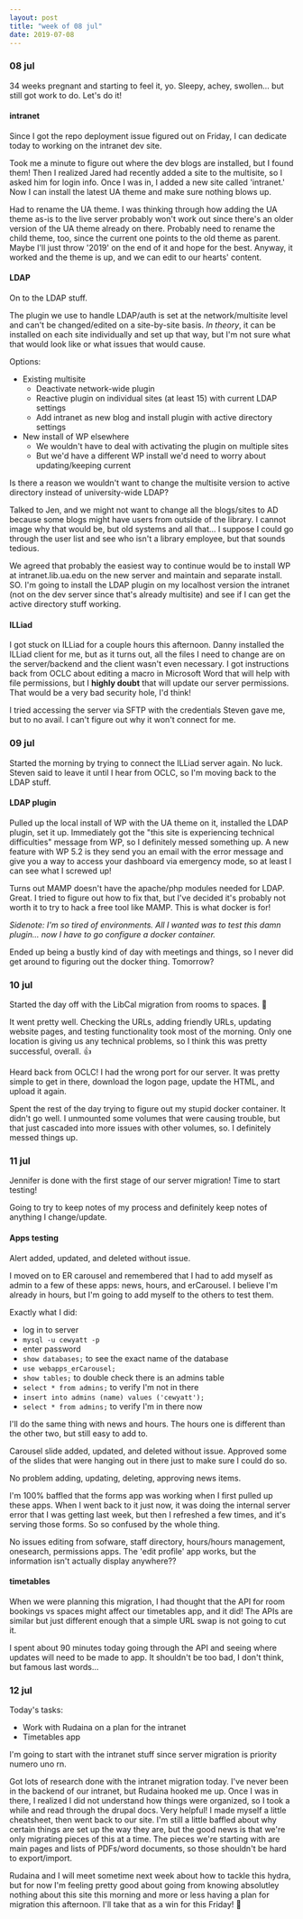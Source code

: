 ```yaml
---
layout: post
title: "week of 08 jul"
date: 2019-07-08
---
```


### 08 jul 

34 weeks pregnant and starting to feel it, yo. Sleepy, achey, swollen... but still got work to do. Let's do it!

#### intranet

Since I got the repo deployment issue figured out on Friday, I can dedicate today to working on the intranet dev site.

Took me a minute to figure out where the dev blogs are installed, but I found them! Then I realized Jared had recently added a site to the multisite, so I asked him for login info. Once I was in, I added a new site called 'intranet.' Now I can install the latest UA theme and make sure nothing blows up.

Had to rename the UA theme. I was thinking through how adding the UA theme as-is to the live server probably won't work out since there's an older version of the UA theme already on there. Probably need to rename the child theme, too, since the current one points to the old theme as parent. Maybe I'll just throw '2019' on the end of it and hope for the best. Anyway, it worked and the theme is up, and we can edit to our hearts' content. 

#### LDAP

On to the LDAP stuff.

The plugin we use to handle LDAP/auth is set at the network/multisite level and can't be changed/edited on a site-by-site basis. *In theory*, it can be installed on each site individually and set up that way, but I'm not sure what that would look like or what issues that would cause.

Options:
- Existing multisite
  - Deactivate network-wide plugin
  - Reactive plugin on individual sites (at least 15) with current LDAP settings
  - Add intranet as new blog and install plugin with active directory settings
- New install of WP elsewhere
  - We wouldn't have to deal with activating the plugin on multiple sites
  - But we'd have a different WP install we'd need to worry about updating/keeping current

Is there a reason we wouldn't want to change the multisite version to active directory instead of university-wide LDAP?

Talked to Jen, and we might not want to change all the blogs/sites to AD because some blogs might have users from outside of the library. I cannot image why that would be, but old systems and all that... I suppose I could go through the user list and see who isn't a library employee, but that sounds tedious.

We agreed that probably the easiest way to continue would be to install WP at intranet.lib.ua.edu on the new server and maintain and separate install. SO. I'm going to install the LDAP plugin on my localhost version the intranet (not on the dev server since that's already multisite) and see if I can get the active directory stuff working. 

#### ILLiad

I got stuck on ILLiad for a couple hours this afternoon. Danny installed the ILLiad client for me, but as it turns out, all the files I need to change are on the server/backend and the client wasn't even necessary. I got instructions back from OCLC about editing a macro in Microsoft Word that will help with file permissions, but I **highly doubt** that will update our server permissions. That would be a very bad security hole, I'd think!

I tried accessing the server via SFTP with the credentials Steven gave me, but to no avail. I can't figure out why it won't connect for me.

### 09 jul

Started the morning by trying to connect the ILLiad server again. No luck. Steven said to leave it until I hear from OCLC, so I'm moving back to the LDAP stuff.

#### LDAP plugin

Pulled up the local install of WP with the UA theme on it, installed the LDAP plugin, set it up. Immediately got the "this site is experiencing technical difficulties" message from WP, so I definitely messed something up. A new feature with WP 5.2 is they send you an email with the error message and give you a way to access your dashboard via emergency mode, so at least I can see what I screwed up! 

Turns out MAMP doesn't have the apache/php modules needed for LDAP. Great. I tried to figure out how to fix that, but I've decided it's probably not worth it to try to hack a free tool like MAMP. This is what docker is for!

*Sidenote: I'm so tired of environments. All I wanted was to test this damn plugin... now I have to go configure a docker container.* 

Ended up being a bustly kind of day with meetings and things, so I never did get around to figuring out the docker thing. Tomorrow?

### 10 jul

Started the day off with the LibCal migration from rooms to spaces. :tada:

It went pretty well. Checking the URLs, adding friendly URLs, updating website pages, and testing functionality took most of the morning. Only one location is giving us any technical problems, so I think this was pretty successful, overall. :+1:

Heard back from OCLC! I had the wrong port for our server. It was pretty simple to get in there, download the logon page, update the HTML, and upload it again. 

Spent the rest of the day trying to figure out my stupid docker container. It didn't go well. I unmounted some volumes that were causing trouble, but that just cascaded into more issues with other volumes, so. I definitely messed things up.

### 11 jul

Jennifer is done with the first stage of our server migration! Time to start testing!

Going to try to keep notes of my process and definitely keep notes of anything I change/update.

#### Apps testing

Alert added, updated, and deleted without issue.

I moved on to ER carousel and remembered that I had to add myself as admin to a few of these apps: news, hours, and erCarousel. I believe I'm already in hours, but I'm going to add myself to the others to test them.

Exactly what I did:
- log in to server
- `mysql -u cewyatt -p`
- enter password
- `show databases;` to see the exact name of the database
- `use webapps_erCarousel;`
- `show tables;` to double check there is an admins table
- `select * from admins;` to verify I'm not in there
- `insert into admins (name) values ('cewyatt');`
- `select * from admins;` to verify I'm in there now

I'll do the same thing with news and hours. The hours one is different than the other two, but still easy to add to.

Carousel slide added, updated, and deleted without issue. Approved some of the slides that were hanging out in there just to make sure I could do so.

No problem adding, updating, deleting, approving news items.

I'm 100% baffled that the forms app was working when I first pulled up these apps. When I went back to it just now, it was doing the internal server error that I was getting last week, but then I refreshed a few times, and it's serving those forms. So so confused by the whole thing.

No issues editing from sofware, staff directory, hours/hours management, onesearch, permissions apps. The 'edit profile' app works, but the information isn't actually display anywhere??

#### timetables 

When we were planning this migration, I had thought that the API for room bookings vs spaces might affect our timetables app, and it did! The APIs are similar but just different enough that a simple URL swap is not going to cut it. 

I spent about 90 minutes today going through the API and seeing where updates will need to be made to app. It shouldn't be too bad, I don't think, but famous last words...

### 12 jul

Today's tasks: 
- Work with Rudaina on a plan for the intranet
- Timetables app

I'm going to start with the intranet stuff since server migration is priority numero uno rn.

Got lots of research done with the intranet migration today. I've never been in the backend of our intranet, but Rudaina hooked me up. Once I was in there, I realized I did not understand how things were organized, so I took a while and read through the drupal docs. Very helpful! I made myself a little cheatsheet, then went back to our site. I'm still a little baffled about why certain things are set up the way they are, but the good news is that we're only migrating pieces of this at a time. The pieces we're starting with are main pages and lists of PDFs/word documents, so those shouldn't be hard to export/import. 

Rudaina and I will meet sometime next week about how to tackle this hydra, but for now I'm feeling pretty good about going from knowing absolutley nothing about this site this morning and more or less having a plan for migration this afternoon. I'll take that as a win for this Friday! :raised_hands:
